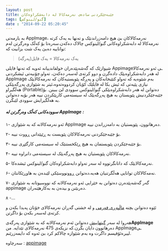 ```yaml
---
layout: post
title: جێبەجێکردنی سادەی نەرمەکالا لە دابەشکراوەکان
tags: [گنو/لینوکس]
date : "2014-09-22 05:20:45"
---
```


بە یارمەتی AppImage، نەرمەکالاکان بێ هیچ دامەزراندنێک و تەنها بە یەک کرتە نەرمەکالا لە دابەشکراوەکانی گنو/لینوکس چالاک دەکەن.سەرەتا بۆ کەڵک وەرگرتن لەم تواناییە دەبێ یەک شت بزانیت کە:

> یەک نەرمەکالا = یەک فایل(پەرگە)

شیوازێک کە گەشەپێدەران خولقاندییانە ئەویە کە تەنها فایلی Appimageـی ئەو نەرمەکالا لە هەر دابەشکراوەیێک دادەگرن و دوو کرتەی لەسەر دەکەن، تەواو.چۆنیەتی ئیشکردنی AppImage بەم شێوەیە کە تەواو کتێبخانەکان و پەڕگە پێویستیەکان کە نەرمەکالایێک نیازی پێیەتی کە ئیش بکا لە فایلێک کۆیان کردووەتەوە،ئیتر بە شێوازی پەڕگەیێکی هەڵگیراو (Portable)دەتوانن لە هەر دابەشکراوەیێکی گنو/لینوکس سوودی لێ ببینن. بۆ جێبەجێکردنیش پێویستان بە هیچ پەڕگەیێک لە سیستەمی کارپێکردن نییە هەر بۆیە دەتوانن بە هەڵگیرایش سوودی لێبگرن.



##### سوودەکانی کەڵک وەرگرتن لە AppImage :

۱- ئەو نەرمەکالانە کە بە شێوازی AppImage دەرهاتوون، پێویستیان بە دامەزراندن نییە.

۲- بۆ جێبەجێکردنی نەرمەکالاکان پێویست بە ڕێپێدانی ڕووت نییە.

۳- بۆ جێبەجێکردن پێویستمان بە هیچ ڕێکخستنێک لە سیستەمی کارگێڕی نییە.

۴- نەرمەکالاکان پێویستیان بە هیچ پەڕگەیێک لە سیستەمی دانراوە نییە.

۵- نەرمەکالایێک کە داتانگرتووە لە سەر تەواو دابەشکراوەکان گنو/لینوکس ئیشدەکا.

۶- نەمەکالاکان توانایی هەڵگرتنیان هەیە،دەتوانن ڕوونووسێکی لێبدەن بە هاوڕێکانتان.

۷- گەر گەشەپێدەرن دەتوانن بە خێرایی ئەو نەرمەکالانە کە نووسیوتانە بە شێوازی appimage دەربێنن و بیدەن بە بەکارهێنەران.

۸ -…

ئێوە دەتوانن بچنە [ماڵپەڕی فەرمی](https://bintray.com/probono/AppImages) و لە خشتی گەڕان نەرمەکالای خۆتان پەیدا بکەن و کرتەی لەسەر بکەن بۆ داگرتن.

هەروا لە سەر [گیتهابیش](https://appimage.github.io/apps/) دەتوانن ئەم نەرمەکالانە کە بە شێوازی پەرگەی**AppImage** دەرهاتوون دایان بگرن.کە نزیکەی 475 نەرمەکالای تێدایە.
من AppImageـی لیبرەئۆفیسم داگرت وە بەم شێوازە چالاکم کرد بێ ئەوە کە دایمەزرێنم.



سەرچاوە : [appimage](https://appimage.org/) 